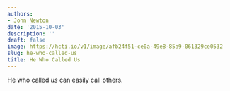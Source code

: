 ```yaml
---
authors:
- John Newton
date: '2015-10-03'
description: ''
draft: false
image: https://hcti.io/v1/image/afb24f51-ce0a-49e8-85a9-061329ce0532
slug: he-who-called-us
title: He Who Called Us
---
```


He who called *us* can easily call others.